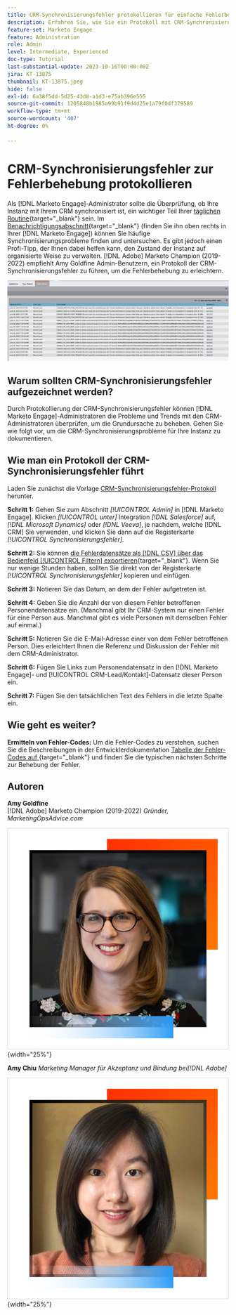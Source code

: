 ```yaml
---
title: CRM-Synchronisierungsfehler protokollieren für einfache Fehlerbehebung
description: Erfahren Sie, wie Sie ein Protokoll mit CRM-Synchronisierungsfehlern verwenden, um CRM-Synchronisierungsprobleme zu untersuchen und für einen reibungslosen Betrieb zu sorgen.
feature-set: Marketo Engage
feature: Administration
role: Admin
level: Intermediate, Experienced
doc-type: Tutorial
last-substantial-update: 2023-10-16T00:00:00Z
jira: KT-13875
thumbnail: KT-13875.jpeg
hide: false
exl-id: 6a38f5dd-5d25-43d8-a1d3-e75ab396e555
source-git-commit: 1205848b1985a99b91f9d4d25e1a79f0df379589
workflow-type: tm+mt
source-wordcount: '407'
ht-degree: 0%

---
```


# CRM-Synchronisierungsfehler zur Fehlerbehebung protokollieren

Als [!DNL Marketo Engage]-Administrator sollte die Überprüfung, ob Ihre Instanz mit Ihrem CRM synchronisiert ist, ein wichtiger Teil Ihrer [täglichen Routine](https://nation.marketo.com/t5/champion-program-blogs/my-marketo-morning-routine-tips-for-driving-marketing-operation/ba-p/247508){target="_blank"} sein. Im [Benachrichtigungsabschnitt](https://experienceleague.adobe.com/docs/marketo/using/product-docs/core-marketo-concepts/miscellaneous/notification-types.html){target="_blank"} (finden Sie ihn oben rechts in Ihrer [!DNL Marketo Engage]) können Sie häufige Synchronisierungsprobleme finden und untersuchen. Es gibt jedoch einen Profi-Tipp, der Ihnen dabei helfen kann, den Zustand der Instanz auf organisierte Weise zu verwalten. [!DNL Adobe] Marketo Champion (2019-2022) empfiehlt Amy Goldfine Admin-Benutzern, ein Protokoll der CRM-Synchronisierungsfehler zu führen, um die Fehlerbehebung zu erleichtern.

![Screenshot der Registerkarte „Synchronisierungsfehler“](/help/marketo-tutorial-inherited-instance/_assets/Marketo_Engage_Admin_Salesforce_Sync_Errors_Tab.png)

## Warum sollten CRM-Synchronisierungsfehler aufgezeichnet werden?

Durch Protokollierung der CRM-Synchronisierungsfehler können [!DNL Marketo Engage]-Administratoren die Probleme und Trends mit den CRM-Administratoren überprüfen, um die Grundursache zu beheben. Gehen Sie wie folgt vor, um die CRM-Synchronisierungsprobleme für Ihre Instanz zu dokumentieren.

## Wie man ein Protokoll der CRM-Synchronisierungsfehler führt

Laden Sie zunächst die Vorlage [CRM-Synchronisierungsfehler-Protokoll](/help/marketo-tutorial-inherited-instance/_assets/downloads/Adobe-Marketo-Engage_CRM-Sync-Error-Log-Template.xlsx) herunter.

**Schritt 1:** Gehen Sie zum Abschnitt *[!UICONTROL Admin]* in [!DNL Marketo Engage]. Klicken *[!UICONTROL unter]* Integration *[!DNL Salesforce]* auf, *[!DNL Microsoft Dynamics]* oder *[!DNL Veeva]*, je nachdem, welche [!DNL CRM] Sie verwenden, und klicken Sie dann auf die Registerkarte *[!UICONTROL Synchronisierungsfehler]*.

**Schritt 2:** Sie können [die Fehlerdatensätze als  [!DNL CSV]  über das Bedienfeld [!UICONTROL Filtern] exportieren](https://experienceleague.adobe.com/docs/marketo/using/product-docs/crm-sync/salesforce-sync/salesforce-sync-errors.html#filter-sync-errors){target="_blank"}. Wenn Sie nur wenige Stunden haben, sollten Sie direkt von der Registerkarte *[!UICONTROL Synchronisierungsfehler]* kopieren und einfügen.

**Schritt 3:** Notieren Sie das Datum, an dem der Fehler aufgetreten ist.

**Schritt 4:** Geben Sie die Anzahl der von diesem Fehler betroffenen Personendatensätze ein. (Manchmal gibt Ihr CRM-System nur einen Fehler für eine Person aus. Manchmal gibt es viele Personen mit demselben Fehler auf einmal.)

**Schritt 5:** Notieren Sie die E-Mail-Adresse einer von dem Fehler betroffenen Person. Dies erleichtert Ihnen die Referenz und Diskussion der Fehler mit dem CRM-Administrator.

**Schritt 6:** Fügen Sie Links zum Personendatensatz in den [!DNL Marketo Engage]- und [!UICONTROL CRM-Lead/Kontakt]-Datensatz dieser Person ein.

**Schritt 7:** Fügen Sie den tatsächlichen Text des Fehlers in die letzte Spalte ein.

## Wie geht es weiter?

**Ermitteln von Fehler-Codes:** Um die Fehler-Codes zu verstehen, suchen Sie die Beschreibungen in der Entwicklerdokumentation [Tabelle der Fehler-Codes auf ](https://developers.marketo.com/rest-api/error-codes/#response_level_error_codes){target="_blank"} und finden Sie die typischen nächsten Schritte zur Behebung der Fehler.

## Autoren

**Amy Goldfine**\
[!DNL Adobe] Marketo Champion (2019-2022)
*Gründer, MarketingOpsAdvice.com*

![Amy Goldfine](/help/marketo-tutorial-inherited-instance/_assets/authors/Customer_Author_Amy_Goldfine.png){width="25%"}

**Amy Chiu**
*Marketing Manager für Akzeptanz und Bindung bei[!DNL Adobe]*

![Amy Chiu](/help/marketo-tutorial-inherited-instance/_assets/authors/Adobe_Author_Amy_Chiu.png){width="25%"}
